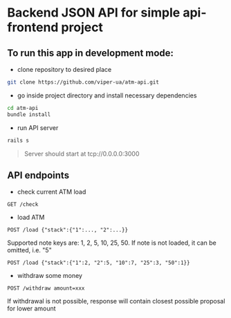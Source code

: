 # Backend JSON API for simple api-frontend project

## To run this app in development mode:
- clone repository to desired place
```bash
git clone https://github.com/viper-ua/atm-api.git
```
- go inside project directory and install necessary dependencies
```bash
cd atm-api
bundle install
```
- run API server
```bash
rails s
```
>Server should start at tcp://0.0.0.0:3000

## API endpoints
- check current ATM load
```
GET /check
```
- load ATM
```
POST /load {"stack":{"1":..., "2":...}}
```
Supported note keys are: 1, 2, 5, 10, 25, 50. If note is not loaded, it can be omitted, i.e. "5"
```
POST /load {"stack":{"1":2, "2":5, "10":7, "25":3, "50":1}}
```
- withdraw some money
```
POST /withdraw amount=xxx
```
If withdrawal is not possible, response will contain closest possible proposal for lower amount
